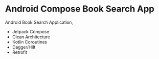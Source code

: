 # Android Compose Book Search App

Android Book Search Application,

  * Jetpack Compose 
  * Clean Architecture 
  * Kotlin Coroutines 
  * Dagger/Hilt
  * Retrofit
